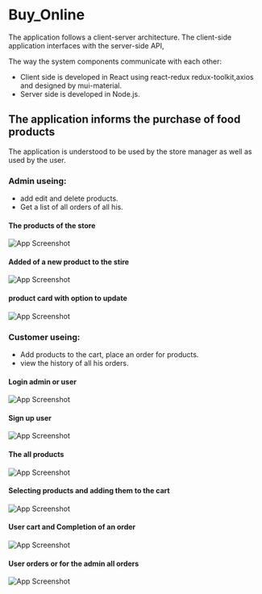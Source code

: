 # Buy_Online
The application follows a client-server architecture.
The client-side application interfaces with the server-side API,


The way the system components communicate with each other:
- Client side is developed in React using react-redux redux-toolkit,axios and designed by mui-material.
- Server side is developed in Node.js.

## The application informs the purchase of food products

The application is understood to be used by the store manager as well as used by the user.
### Admin useing: 
- add edit and delete products.
- Get a list of all orders of all his.

#### The products of the store
![App Screenshot](https://github.com/michal-saslow/HadassimHomeTest/blob/main/partA/Screenshots/members.png)
#### Added of a new product to the stire
![App Screenshot](https://github.com/michal-saslow/HadassimHomeTest/blob/main/partA/Screenshots/add%20member.png)
#### product card with option to update
![App Screenshot](https://github.com/michal-saslow/HadassimHomeTest/blob/main/partA/Screenshots/get%20and%20set%20member.png)

### Customer useing:
- Add products to the cart, place an order for products.
- view the history of all his orders.


#### Login admin or user
![App Screenshot](https://github.com/michal-saslow/HadassimHomeTest/blob/main/partA/Screenshots/members.png)
#### Sign up user
![App Screenshot](https://github.com/michal-saslow/HadassimHomeTest/blob/main/partA/Screenshots/add%20member.png)
#### The all products
![App Screenshot](https://github.com/michal-saslow/HadassimHomeTest/blob/main/partA/Screenshots/get%20and%20set%20member.png)
#### Selecting products and adding them to the cart 
![App Screenshot](https://github.com/michal-saslow/HadassimHomeTest/blob/main/partA/Screenshots/add%20vaccation.png)
#### User cart and Completion of an order
![App Screenshot](https://github.com/michal-saslow/HadassimHomeTest/blob/main/partA/Screenshots/statistics.png)
#### User orders or for the admin all orders
![App Screenshot](https://github.com/michal-saslow/HadassimHomeTest/blob/main/partA/Screenshots/statistics.png)
